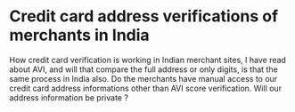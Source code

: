 
# Credit card address verifications of merchants in India

How credit card verification is working in Indian merchant sites, I have read about AVI, and will that compare the full address or only digits, is that the same process in India also. Do the merchants have manual access to our credit card address informations other than AVI score verification. Will our address information be private ?

        